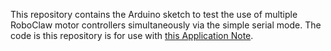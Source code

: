 This repository contains the Arduino sketch to test the use of multiple RoboClaw motor controllers simultaneously via the simple serial mode. The code is this repository is for use with [this Application Note]().